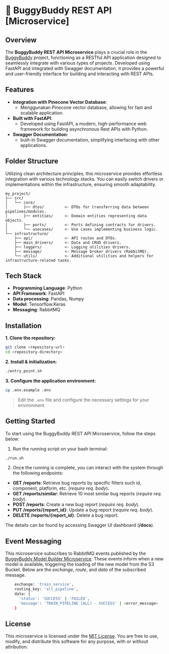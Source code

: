 # **🧭 BuggyBuddy REST API [Microservice]**

## Overview

The **BuggyBuddy REST API Microservice** plays a crucial role in the [BuggyBuddy](http://example.com) project, functioning as a RESTful API application designed to seamlessly integrate with various types of projects. Developed using FastAPI and integrated with Swagger documentation, it provides a powerful and user-friendly interface for building and interacting with REST APIs.

## Features

- **Integration with Pinecone Vector Database**:
  - Menggunakan Pinecone vector database, allowing for fast and scalable application.
- **Built with FastAPI**:
  - Developed using FastAPI, a modern, high-performance web framework for building asynchronous Rest APIs with Python.
- **Swagger Documentation**:
  - built-in Swagger documentation, simplifying interfacing with other applications.


## Folder Structure
Utilizing clean architecture principles, this microservice provides effortless integration with various technology stacks. You can easily switch drivers or implementations within the infrastructure, ensuring smooth adaptability.

```
my_project/
├── src/
│   └── core/
│       ├── dtos/         <- DTOs for transferring data between pipelines/modules.
│       ├── entities/     <- Domain entities representing data objects.
│       ├── ports/        <- Ports defining contracts for drivers.
│       └── usecases/     <- Use cases implementing business logic.
└── infrastructure/
    ├── api/              <- API routes and DTOs.
    ├── main_drivers/     <- Data and CRUD drivers.
    ├── loggers/          <- Logging utilities drivers.
    ├── message/          <- Message broker drivers (RabbitMQ).
    └── utils/            <- Additional utilities and helpers for infrastructure-related tasks.

```

## Tech Stack

- **Programming Language**: Python
- **API Framework**: FastAPI
- **Data processing**: Pandas, Numpy
- **Model**: Tensorflow.Keras
- **Messaging**: RabbitMQ

## Installation

**1. Clone the repository:**

```bash
git clone <repository-url>
cd <repository-directory>
```

**2. Install & initialization:**

```bash
./entry_point.sh
```

**3. Configure the application environment:**

```bash
cp .env.example .env
```

> Edit the `.env` file and configure the necessary settings for your environment.

## Getting Started

To start using the BuggyBuddy REST API Microservice, follow the steps below:

1. Run the running script on your bash terminal:

```bash
./run.sh
```

2. Once the running is complete, you can interact with the system through the following endpoints:

- **GET /reports**: Retrieve bug reports by specific filters such id, component, platform, etc. (*require req. body*).
- **GET /reports/similar**: Retrieve 10 most similar bug reports (*require req. body*).
- **POST /reports**: Create a new bug report (*require req. body*).
- **PUT /reports/{report_id}**: Update a bug report (*require req. body*).
- **DELETE /reports/{report_id}**: Delete a bug report.

The details can be found by accessing Swagger UI dashboard (**/docs**).

## Event Messaging

This microservice subscribes to RabbitMQ events published by the [BuggyBuddy Model Builder Microservice](https://github.com/uknow19/BuggyBuddy-Model-Builder-Microservice). These events inform when a new model is available, triggering the loading of the new model from the S3 Bucket. Below are the *exchange*, *route*, and *data* of the subscribed message.

```bash
    exchange: 'train_service',
    routing_key: 'all_pipeline',
    data: {
      'status': 'SUCCESS' | 'FAILED',
      'message': 'TRAIN_PIPELINE [ALL] - SUCCESS' | <error_message>
    }
```

## License

This microservice is licensed under the [MIT License](LICENSE). You are free to use, modify, and distribute this software for any purpose, with or without attribution.
